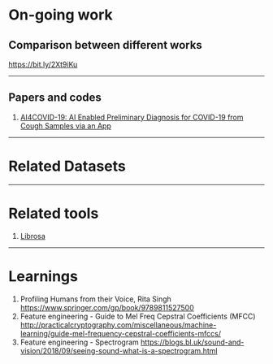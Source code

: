 # On-going work
## Comparison between different works
https://bit.ly/2Xt9iKu

---

## Papers and codes
1. [AI4COVID-19: AI Enabled Preliminary Diagnosis for COVID-19 from Cough Samples via an App](https://arxiv.org/pdf/2004.01275.pdf)<br>

___

# Related Datasets

___

# Related tools
1. [Librosa](https://librosa.github.io/librosa/)

---
# Learnings
1. Profiling Humans from their Voice, Rita Singh<br>
https://www.springer.com/gp/book/9789811527500
2. Feature engineering - Guide to Mel Freq Cepstral Coefficients (MFCC)
http://practicalcryptography.com/miscellaneous/machine-learning/guide-mel-frequency-cepstral-coefficients-mfccs/
3. Feature engineering - Spectrogram
https://blogs.bl.uk/sound-and-vision/2018/09/seeing-sound-what-is-a-spectrogram.html


